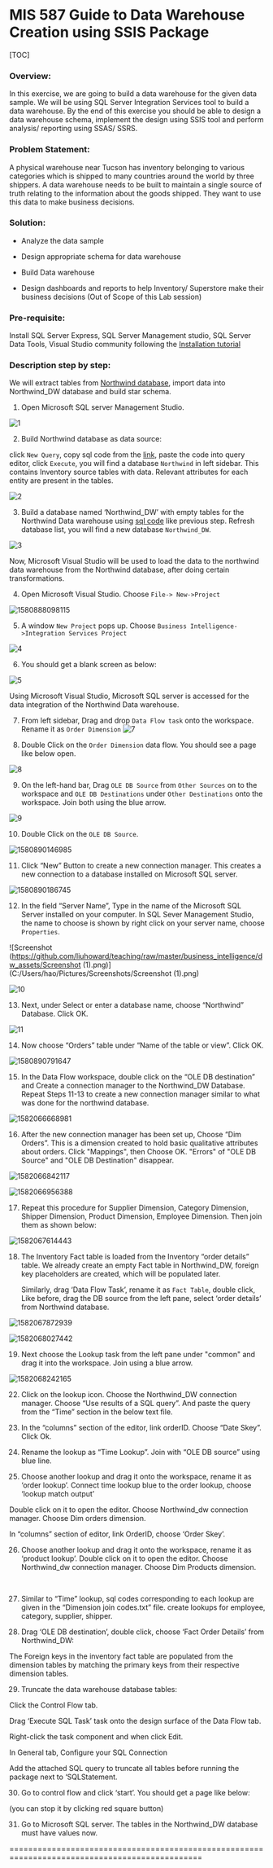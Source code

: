 # MIS 587 Guide to Data Warehouse Creation using SSIS Package



[TOC]

### Overview:

In this exercise, we are going to build a data warehouse for the given data sample. We will be using SQL Server Integration Services tool to build a data warehouse. By the end of this exercise you should be able to design a data warehouse schema, implement the design using SSIS tool and perform analysis/ reporting using SSAS/ SSRS.

### Problem Statement: 

A physical warehouse near Tucson has inventory belonging to various categories which is shipped to many countries around the world by three shippers. A data warehouse needs to be built to maintain a single source of truth relating to the information about the goods shipped. They want to use this data to make business decisions.

### Solution:

* Analyze the data sample

* Design appropriate schema for data warehouse

* Build Data warehouse

* Design dashboards and reports to help Inventory/ Superstore make their business decisions (Out of Scope of this Lab session)

### Pre-requisite: 

Install SQL Server Express, SQL Server Management studio, SQL Server Data Tools, Visual Studio community   following the [Installation tutorial](https://github.com/liuhoward/teaching/blob/master/business_intelligence/Datawarehouse_Installation.md)





### Description step by step:

We will extract tables from [Northwind database](https://github.com/liuhoward/teaching/blob/master/business_intelligence/Northwind-Sample-Database-Diagram.pdf), import data into Northwind_DW database and build star schema.

1. Open Microsoft SQL server Management Studio.

![1](https://github.com/liuhoward/teaching/raw/master/business_intelligence/dw_assets/1.PNG)

2. Build Northwind database as data source:

click `New Query`, copy sql code from the [link](https://raw.githubusercontent.com/liuhoward/teaching/master/business_intelligence/instnwnd.sql.txt), paste the code into query editor, click `Execute`, you will find a database `Northwind` in left sidebar. This contains Inventory source tables with data. Relevant attributes for each entity are present in the tables.

![2](https://github.com/liuhoward/teaching/raw/master/business_intelligence/dw_assets/2.PNG)                                

3. Build a database named ‘Northwind_DW’ with empty tables for the Northwind Data warehouse using [sql code](https://raw.githubusercontent.com/liuhoward/teaching/master/business_intelligence/Northwind_DW_init.sql.txt) like previous step. Refresh database list, you will find a new database `Northwind_DW`.

![3](https://github.com/liuhoward/teaching/raw/master/business_intelligence/dw_assets/3.PNG)



Now, Microsoft Visual Studio will be used to load the data to the northwind data warehouse from the Northwind database, after doing certain transformations.

4. Open Microsoft Visual Studio. Choose `File-> New->Project`

![1580888098115](https://github.com/liuhoward/teaching/raw/master/business_intelligence/dw_assets/1580888098115.png)

5.  A window `New Project` pops up. Choose `Business Intelligence->Integration Services Project`

![4](https://github.com/liuhoward/teaching/raw/master/business_intelligence/dw_assets/4.PNG)

6. You should get a blank screen as below:

![5](https://github.com/liuhoward/teaching/raw/master/business_intelligence/dw_assets/5.PNG)



Using Microsoft Visual Studio, Microsoft SQL server is accessed for the data integration of the Northwind Data warehouse.

7. From left sidebar, Drag and drop `Data Flow task` onto the workspace. Rename it as `Order Dimension`
![7](https://github.com/liuhoward/teaching/raw/master/business_intelligence/dw_assets/7.PNG)

8. Double Click on the `Order Dimension` data flow. You should see a page like below open.

![8](https://github.com/liuhoward/teaching/raw/master/business_intelligence/dw_assets/8.PNG)

9.  On the left-hand bar, Drag `OLE DB Source` from `Other Sources`  on to the workspace and `OLE DB Destinations` under `Other Destinations` onto the workspace. Join both using the blue arrow.

![9](https://github.com/liuhoward/teaching/raw/master/business_intelligence/dw_assets/9.PNG)

10. Double Click on the `OLE DB Source`. 

![1580890146985](https://github.com/liuhoward/teaching/raw/master/business_intelligence/dw_assets/1580890146985.png)

11. Click “New” Button to create a new connection manager. This creates a new connection to a database installed on Microsoft SQL server.

![1580890186745](https://github.com/liuhoward/teaching/raw/master/business_intelligence/dw_assets/1580890186745.png)

12. In the field “Server Name”, Type in the name of the Microsoft SQL Server installed on your computer. In SQL Sever Management Studio, the name to choose is shown by right click on your server name, choose `Properties`.

![Screenshot (https://github.com/liuhoward/teaching/raw/master/business_intelligence/dw_assets/Screenshot (1).png)](C:/Users/hao/Pictures/Screenshots/Screenshot (1).png)

![10](https://github.com/liuhoward/teaching/raw/master/business_intelligence/dw_assets/10.PNG)

13. Next, under Select or enter a database name, choose “Northwind” Database. Click OK.

![11](https://github.com/liuhoward/teaching/raw/master/business_intelligence/dw_assets/11.PNG)

14. Now choose “Orders” table under “Name of the table or view”. Click OK.

![1580890791647](https://github.com/liuhoward/teaching/raw/master/business_intelligence/dw_assets/1580890791647.png)


15.  In the Data Flow workspace, double click on the “OLE DB destination” and Create a connection manager to the Northwind_DW Database. Repeat Steps 11-13 to create a new connection manager similar to what was done for the northwind database.

![1582066668981](https://github.com/liuhoward/teaching/raw/master/business_intelligence/dw_assets/1582066668981.png)


16. After the new connection manager has been set up, Choose “Dim Orders”. This is a dimension created to hold basic qualitative attributes about orders. Click "Mappings", then Choose OK. "Errors" of "OLE DB Source" and "OLE DB Destination" disappear.

![1582066842117](https://github.com/liuhoward/teaching/raw/master/business_intelligence/dw_assets/1582066842117.png)

![1582066956388](https://github.com/liuhoward/teaching/raw/master/business_intelligence/dw_assets/1582066956388.png)


17. Repeat this procedure for Supplier Dimension, Category Dimension, Shipper Dimension, Product Dimension, Employee Dimension. Then join them as shown below:

![1582067614443](https://github.com/liuhoward/teaching/raw/master/business_intelligence/dw_assets/1582067614443.png)


18. The Inventory Fact table is loaded from the Inventory “order details” table. We already create an empty Fact table in Northwind_DW, foreign key placeholders are created, which will be populated later.

    Similarly, drag ‘Data Flow Task’, rename it as `Fact Table`, double click, Like before, drag the DB source from the left pane, select ‘order details’ from Northwind database.

![1582067872939](https://github.com/liuhoward/teaching/raw/master/business_intelligence/dw_assets/1582067872939.png)

![1582068027442](https://github.com/liuhoward/teaching/raw/master/business_intelligence/dw_assets/1582068027442.png)

19. Next choose the Lookup task from the left pane under "common" and drag it into the workspace. Join using a blue arrow.

![1582068242165](https://github.com/liuhoward/teaching/raw/master/business_intelligence/dw_assets/1582068242165.png)


22) Click on the lookup icon. Choose the Northwind_DW connection manager. Choose “Use results of a SQL query”. And paste the query from the “Time” section in the below text file.

   

 

   

 

23) In the “columns” section of the editor, link orderID. Choose “Date Skey”. Click Ok. 

 

 

   

24) Rename the lookup as “Time Lookup”. Join with “OLE DB source” using blue line.

25) Choose another lookup and drag it onto the workspace, rename it as ‘order lookup’. Connect time lookup blue to the order lookup, choose ‘lookup match output’

   

Double click on it to open the editor. Choose Northwind_dw connection manager. Choose Dim orders dimension.     

In “columns” section of editor, link OrderID, choose ‘Order Skey’.

   

 

26) Choose another lookup and drag it onto the workspace, rename it as ‘product lookup’. Double click on it to open the editor. Choose Northwind_dw connection manager. Choose Dim Products dimension.

   

 

​    

 

27)  Similar to “Time” lookup, sql codes corresponding to each lookup are given in the “Dimension join codes.txt” file. create lookups for employee, category, supplier, shipper.

   

28)  Drag ‘OLE DB destination’, double click, choose ‘Fact Order Details’ from Northwind_DW:   

 

The Foreign keys in the inventory fact table are populated from the dimension tables by matching the primary keys from their respective dimension tables.

   

 

   

 

29)   Truncate the data warehouse database tables:

Click the Control Flow tab.

Drag ‘Execute SQL Task’ task onto the design surface of the Data Flow tab.

   

Right-click the task component and when click Edit.

In General tab, Configure your SQL Connection

   

 

Add the attached SQL query to truncate all tables before running the package next to ‘SQLStatement.

   

   

 

   

 

 

30) Go to control flow and click ‘start’. You should get a page like below:

   

 

(you can stop it by clicking red square button)

   

31) Go to Microsoft SQL server. The tables in the Northwind_DW database must have values now.

   







































































===============================================================================================





